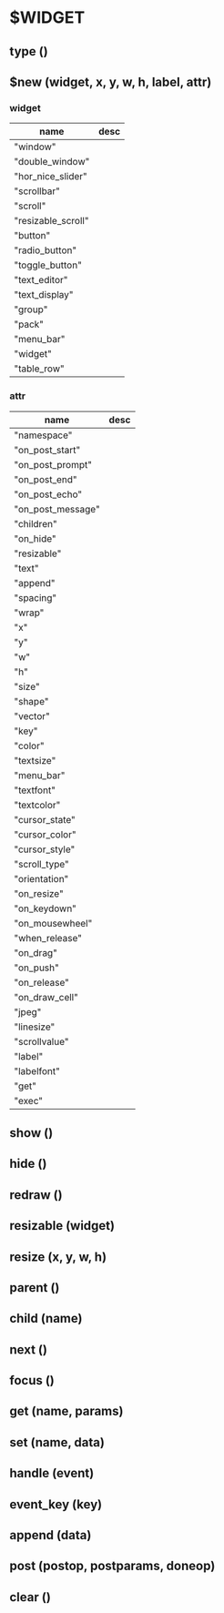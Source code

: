 # $WIDGET

## type ()

## $new (widget, x, y, w, h, label, attr)

### widget

name | desc
------------ | -------------
"window" | 
"double_window" | 
"hor_nice_slider" | 
"scrollbar" | 
"scroll" | 
"resizable_scroll" | 
"button" | 
"radio_button" | 
"toggle_button" | 
"text_editor" | 
"text_display" | 
"group" | 
"pack" | 
"menu_bar" | 
"widget" | 
"table_row" | 

### attr

name | desc
------------ | -------------
"namespace" | 
"on_post_start" | 
"on_post_prompt" | 
"on_post_end" | 
"on_post_echo" | 
"on_post_message" | 
"children" | 
"on_hide" | 
"resizable" | 
"text" | 
"append" | 
"spacing" | 
"wrap" | 
"x" | 
"y" | 
"w" | 
"h" | 
"size" | 
"shape" | 
"vector" | 
"key" | 
"color" | 
"textsize" | 
"menu_bar" | 
"textfont" | 
"textcolor" | 
"cursor_state" | 
"cursor_color" | 
"cursor_style" | 
"scroll_type" | 
"orientation" | 
"on_resize" | 
"on_keydown" | 
"on_mousewheel" | 
"when_release" | 
"on_drag" | 
"on_push" | 
"on_release" | 
"on_draw_cell" | 
"jpeg" | 
"linesize" | 
"scrollvalue" | 
"label" | 
"labelfont" | 
"get" | 
"exec" | 

## show ()

## hide ()

## redraw ()

## resizable (widget)

## resize (x, y, w, h)

## parent ()

## child (name)

## next ()

## focus ()

## get (name, params)

## set (name, data)

## handle (event)

## event_key (key)

## append (data)

## post (postop, postparams, doneop)

## clear ()
